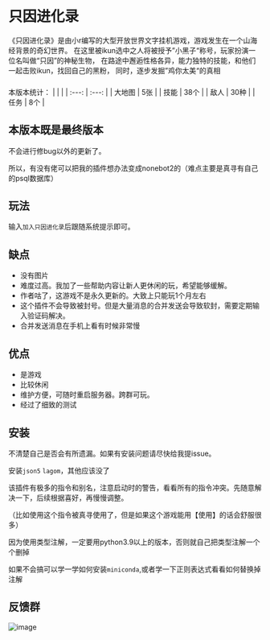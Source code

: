 ﻿# 只因进化录

《只因进化录》是由小r编写的大型开放世界文字挂机游戏，游戏发生在一个山海经背景的奇幻世界。
在这里被ikun选中之人将被授予”小黑子“称号，玩家扮演一位名叫做“只因”的神秘生物，
在路途中邂逅性格各异，能力独特的技能，和他们一起击败ikun，找回自己的黑粉，
同时，逐步发掘”鸡你太美“的真相

###
本版本统计：
|  |  |
| :---: | :---: | 
| 大地图 | 5张 |
| 技能 | 38个 | 
| 敌人 | 30种 | 
| 任务 | 8个 | 

## 本版本既是最终版本

不会进行修bug以外的更新了。

所以，有没有佬可以把我的插件想办法变成nonebot2的（难点主要是真寻有自己的psql数据库）

## 玩法
输入`加入只因进化录`后跟随系统提示即可。

## 缺点
* 没有图片
* 难度过高。我加了一些帮助内容让新人更休闲的玩，希望能够缓解。
* 作者咕了，这游戏不是永久更新的。大致上只能玩1个月左右
* 这个插件不会导致被封号。但是大量消息的合并发送会导致软封，需要定期输入验证码解决。
* 合并发送消息在手机上看有时候非常慢

## 优点
* 是游戏
* 比较休闲
* 维护方便，可随时重启服务器。跨群可玩。
* 经过了细致的测试

## 安装

不清楚自己是否会有所遗漏。如果有安装问题请尽快给我提issue。

安装`json5` `lagom`，其他应该没了

该插件有极多的指令和别名，注意启动时的警告，看看所有的指令冲突。先随意解决一下，后续根据喜好，再慢慢调整。

（比如使用这个指令被真寻使用了，但是如果这个游戏能用【使用】的话会舒服很多）

因为使用类型注解，一定要用python3.9以上的版本，否则就自己把类型注解一个个删掉

如果不会搞可以学一学如何安装`miniconda`,或者学一下正则表达式看看如何替换掉注解

## 反馈群
![image](https://user-images.githubusercontent.com/11630758/208240745-be6a5daf-cf38-466e-8ce8-fb285e86e9b0.png)


